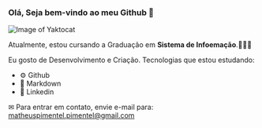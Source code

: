 ### Olá, Seja bem-vindo ao meu Github 👋

![Image of Yaktocat](https://i.makeagif.com/media/12-14-2015/CUIA8d.gif)

Atualmente, estou cursando a Graduação em **Sistema de Infoemação**.👨🏿‍💻

Eu gosto de Desenvolvimento e Criação. Tecnologias que estou estudando:

* ⚙ Github 
* 📄 Markdown 
* 📎 Linkedin 

✉ Para entrar em contato, envie e-mail para: matheuspimentel.pimentel@gmail.com
